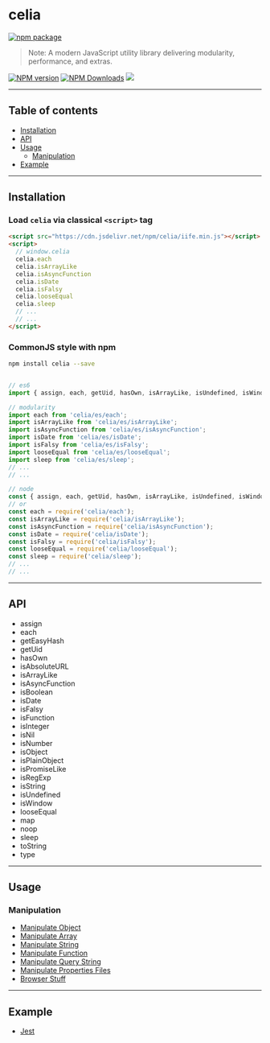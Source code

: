 # celia

[![npm package](https://nodei.co/npm/celia.png?downloads=true&downloadRank=true&stars=true)](https://www.npmjs.com/package/celia)

> Note:  A modern JavaScript utility library delivering modularity, performance, and extras.

[![NPM version](https://img.shields.io/npm/v/celia.svg?style=flat)](https://npmjs.org/package/celia)
[![NPM Downloads](https://img.shields.io/npm/dm/celia.svg?style=flat)](https://npmjs.org/package/celia)
[![](https://data.jsdelivr.com/v1/package/npm/celia/badge)](https://www.jsdelivr.com/package/npm/celia)

---

## Table of contents

  - [Installation](#Installation)
  - [API](#API)
  - [Usage](#Usage)
    - [Manipulation](#Manipulation)
  - [Example](#Example)

---

## Installation

### Load `celia` via classical `<script>` tag

```html
<script src="https://cdn.jsdelivr.net/npm/celia/iife.min.js"></script>
<script>
  // window.celia
  celia.each
  celia.isArrayLike
  celia.isAsyncFunction
  celia.isDate
  celia.isFalsy
  celia.looseEqual
  celia.sleep
  // ...
  // ...
</script>
```

### CommonJS style with npm

```bash
npm install celia --save
```

```javascript

// es6
import { assign, each, getUid, hasOwn, isArrayLike, isUndefined, isWindow, looseEqual, map, noop, sleep, toString, type } from 'celia');

// modularity
import each from 'celia/es/each';
import isArrayLike from 'celia/es/isArrayLike';
import isAsyncFunction from 'celia/es/isAsyncFunction';
import isDate from 'celia/es/isDate';
import isFalsy from 'celia/es/isFalsy';
import looseEqual from 'celia/es/looseEqual';
import sleep from 'celia/es/sleep';
// ...
// ...

// node
const { assign, each, getUid, hasOwn, isArrayLike, isUndefined, isWindow, looseEqual, map, noop, sleep, toString, type } = require('celia');
// or
const each = require('celia/each');
const isArrayLike = require('celia/isArrayLike');
const isAsyncFunction = require('celia/isAsyncFunction');
const isDate = require('celia/isDate');
const isFalsy = require('celia/isFalsy');
const looseEqual = require('celia/looseEqual');
const sleep = require('celia/sleep');
// ...
// ...

```

---

## API

  - assign
  - each
  - getEasyHash
  - getUid
  - hasOwn
  - isAbsoluteURL
  - isArrayLike
  - isAsyncFunction
  - isBoolean
  - isDate
  - isFalsy
  - isFunction
  - isInteger
  - isNil
  - isNumber
  - isObject
  - isPlainObject
  - isPromiseLike
  - isRegExp
  - isString
  - isUndefined
  - isWindow
  - looseEqual
  - map
  - noop
  - sleep
  - toString
  - type

---

## Usage

### Manipulation

- [Manipulate Object](https://github.com/fengxinming/object-utils)
- [Manipulate Array](https://github.com/fengxinming/array-utils)
- [Manipulate String](https://github.com/fengxinming/string-utils)
- [Manipulate Function](https://github.com/fengxinming/func-utils)
- [Manipulate Query String](https://github.com/fengxinming/qs)
- [Manipulate Properties Files](https://github.com/fengxinming/properties-like)
- [Browser Stuff](https://github.com/fengxinming/browser-stuff)

---

## Example

  - [Jest](test)
